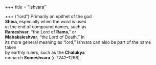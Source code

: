 +++
title = "Ishvara"

+++
(“lord”) Primarily an epithet of the god  
**Shiva**, especially when the word is used  
at the end of compound names, such as  
**Rameshvar**, “the Lord of **Rama**,” or  
**Mahakaleshvar**, “the Lord of Death.” In  
its more general meaning as “lord,” ishvara can also be part of the name taken  
by earthly rulers, such as the **Chalukya**  
monarch **Someshvara** (r. 1242–1268).